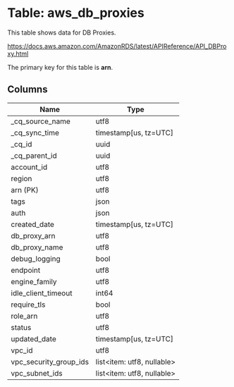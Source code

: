 # Table: aws_db_proxies

This table shows data for DB Proxies.

https://docs.aws.amazon.com/AmazonRDS/latest/APIReference/API_DBProxy.html

The primary key for this table is **arn**.

## Columns

| Name          | Type          |
| ------------- | ------------- |
|_cq_source_name|utf8|
|_cq_sync_time|timestamp[us, tz=UTC]|
|_cq_id|uuid|
|_cq_parent_id|uuid|
|account_id|utf8|
|region|utf8|
|arn (PK)|utf8|
|tags|json|
|auth|json|
|created_date|timestamp[us, tz=UTC]|
|db_proxy_arn|utf8|
|db_proxy_name|utf8|
|debug_logging|bool|
|endpoint|utf8|
|engine_family|utf8|
|idle_client_timeout|int64|
|require_tls|bool|
|role_arn|utf8|
|status|utf8|
|updated_date|timestamp[us, tz=UTC]|
|vpc_id|utf8|
|vpc_security_group_ids|list<item: utf8, nullable>|
|vpc_subnet_ids|list<item: utf8, nullable>|